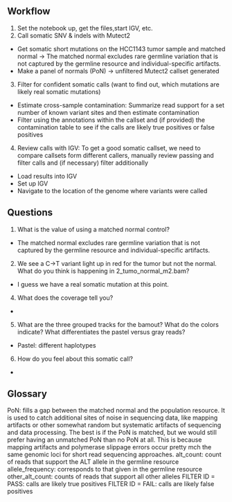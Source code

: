 ## Workflow
1. Set the notebook up, get the files,start IGV, etc.
2. Call somatic SNV & indels with Mutect2
  * Get somatic short mutations on the HCC1143 tumor sample and matched normal -> The matched normal excludes rare germline variation that is not captured by the germline resource and individual-specific artifacts.
  * Make a panel of normals (PoN)
  -> unfiltered Mutect2 callset generated
3. Filter for confident somatic calls (want to find out, which mutations are likely real somatic mutations)
  * Estimate cross-sample contamination: Summarize read support for a set number of known variant sites and then estimate contamination
  * Filter using the annotations within the callset and (if provided) the contamination table to see if the calls are likely true positives or false positives
4. Review calls with IGV: To get a good somatic callset, we need to compare callsets form different callers, manually review passing and filter calls and (if necessary) filter additionally
  * Load results into IGV
  * Set up IGV
  * Navigate to the location of the genome where variants were called


## Questions
1. What is the value of using a matched normal control?
  * The matched normal excludes rare germline variation that is not captured by the germline resource and individual-specific artifacts.
2. We see a C->T variant light up in red for the tumor but not the normal. What do you think is happening in 2_tumo_normal_m2.bam?
  * I guess we have a real somatic mutation at this point.
4. What does the coverage tell you?
  *
5. What are the three grouped tracks for the bamout? What do the colors indicate? What differentiates the pastel versus gray reads?
  * Pastel: different haplotypes
6. How do you feel about this somatic call?
  * 


## Glossary
PoN: fills a gap between the matched normal and the population resource. It is used to catch additional sites of noise in sequencing data, like mapping artifacts or other somewhat random but systematic artifacts of sequencing and data processing. The best is if the PoN is matched, but we would still prefer having an unmatched PoN than no PoN at all. This is because mapping artifacts and polymerase slippage errors occur pretty mch the same genomic loci for short read sequencing approaches.
alt_count: count of reads that support the ALT allele in the germline resource
allele_frequency: corresponds to that given in the germline resource
other_alt_count: counts of reads that support all other alleles
FILTER ID = PASS: calls are likely true positives
FILTER ID = FAIL: calls are likely false positives
